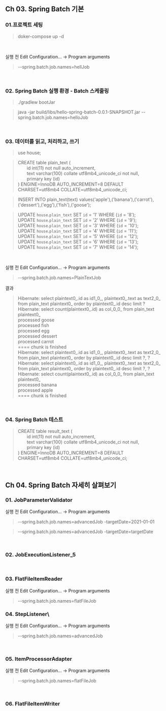 ## Ch 03. Spring Batch 기본
### 01.프로젝트 세팅
> doker-compose up -d

<br/>

실행 전 Edit Configuration... -> Program arguments
>--spring.batch.job.names=hellJob

<br/>

### 02. Spring Batch 실행 환경 - Batch 스케줄링

> ./gradlew bootJar  

> java -jar build/libs/hello-spring-batch-0.0.1-SNAPSHOT.jar --spring.batch.job.names=helloJob
> 
<br/>

### 03. 데이터를 읽고, 처리하고, 쓰기
>use house;

>CREATE table plain_text (  
  id int(11) not null auto_increment,  
  text varchar(100) collate utf8mb4_unicode_ci not null,  
  primary key (id)  
) ENGINE=InnoDB AUTO_INCREMENT=8 DEFAULT CHARSET=utf8mb4 COLLATE=utf8mb4_unicode_ci;

>INSERT INTO plain_text(text) values('apple'),('banana'),('carrot'),('dessert'),('egg'),('fish'),('goose');

>UPDATE `house`.`plain_text` SET `id` = '1' WHERE (`id` = '8');  
UPDATE `house`.`plain_text` SET `id` = '2' WHERE (`id` = '9');  
UPDATE `house`.`plain_text` SET `id` = '3' WHERE (`id` = '10');  
UPDATE `house`.`plain_text` SET `id` = '4' WHERE (`id` = '11');  
UPDATE `house`.`plain_text` SET `id` = '5' WHERE (`id` = '12');  
UPDATE `house`.`plain_text` SET `id` = '6' WHERE (`id` = '13');  
UPDATE `house`.`plain_text` SET `id` = '7' WHERE (`id` = '14');  

<br/>

실행 전 Edit Configuration... -> Program arguments  
>--spring.batch.job.names=PlainTextJob

결과  
>Hibernate: select plaintext0_.id as id1_0_, plaintext0_.text as text2_0_ from plain_text plaintext0_ order by plaintext0_.id desc limit ?  
Hibernate: select count(plaintext0_.id) as col_0_0_ from plain_text plaintext0_  
processed goose  
processed fish  
processed egg  
processed dessert  
processed carrot  
==== chunk is finished  
Hibernate: select plaintext0_.id as id1_0_, plaintext0_.text as text2_0_ from plain_text plaintext0_ order by plaintext0_.id desc limit ?, ?  
Hibernate: select plaintext0_.id as id1_0_, plaintext0_.text as text2_0_ from plain_text plaintext0_ order by plaintext0_.id desc limit ?, ?  
Hibernate: select count(plaintext0_.id) as col_0_0_ from plain_text plaintext0_  
processed banana  
processed apple  
==== chunk is finished  

<br/>

### 04. Spring Batch 테스트
>CREATE table result_text (  
  id int(11) not null auto_increment,  
  text varchar(100) collate utf8mb4_unicode_ci not null,  
  primary key (id)  
) ENGINE=InnoDB AUTO_INCREMENT=8 DEFAULT CHARSET=utf8mb4 COLLATE=utf8mb4_unicode_ci;  

<br/>

## Ch 04. Spring Batch 자세히 살펴보기
### 01. JobParameterValidator
실행 전 Edit Configuration... -> Program arguments
>--spring.batch.job.names=advancedJob -targetDate=2021-01-01

>--spring.batch.job.names=advancedJob -targetDate=targetDate

<br/>

### 02. JobExecutionListener_5

<br/>

### 03. FlatFileItemReader
실행 전 Edit Configuration... -> Program arguments
>--spring.batch.job.names=flatFileJob

### 04. StepListener\
실행 전 Edit Configuration... -> Program arguments
>--spring.batch.job.names=advancedJob

<br/>

### 05. ItemProcessorAdapter
실행 전 Edit Configuration... -> Program arguments
>--spring.batch.job.names=flatFileJob

<br/>

### 06. FlatFileItemWriter

<br/>


